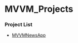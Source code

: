 # MVVM_Projects
### Project List
- [MVVMNewsApp](https://github.com/HwiChance/MVVM_Projects/tree/main/MVVMNewsApp)